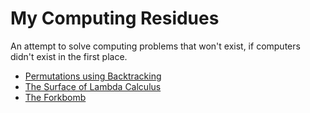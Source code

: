 My Computing Residues
=====================

<div class="text-left">An attempt to solve computing problems that won't exist, if computers didn't
exist in the first place.</div>

- [Permutations using Backtracking](permutations)
- [The Surface of Lambda Calculus](lambda)
- [The Forkbomb](forkbomb)
